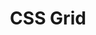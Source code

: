 ---
title: 'CSS Grid'
link: 'https://cssgrid.io/'
summary: 'Learn CSS grid with Wes Bos!'
tags: ['education', 'fun', 'age-all', 'learn-to-code']
---